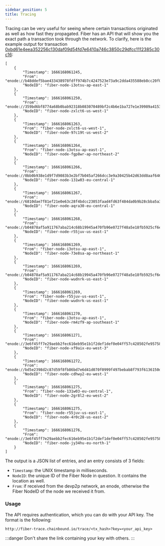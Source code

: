 ```yaml
---
sidebar_position: 5
title: Tracing
---
```

Tracing can be very useful for seeing where certain transactions originated as well as how fast they propagated. Fiber has
an API that will show you the exact path a transaction took through the network. To clarify, here is the example output
for transaction [0xbd61e4eea352256c130daf09d54fd7e6410a746c3850c29dfcc1112385c30c16](https://etherscan.io/tx/0xbd61e4eea352256c130daf09d54fd7e6410a746c3850c29dfcc1112385c30c16):
```
[
    {
        "Timestamp": 1666168061245,
        "From": "enode://b48ddef5bae433438978fdff974b7c4247523e73a9c2dda435588eb8cc20f0e556283e7e1880a42be00d3bd8ddb442da2ba2539111ad2faa225511ba70d79af0@34.92.208.56:29888",
        "NodeID": "fiber-node-i3otsu-ap-east-1"
    },
    {
        "Timestamp": 1666168061250,
        "From": "enode://359bd6bf8774a68b0bab92318b083070489bf2c4b6e1ba727e1e39989a4153cf1459d704162da0939aea823a8b93be85c44504e5f29b78808a21e9497ff12c0a@35.73.208.158:30303",
        "NodeID": "fiber-node-zxlct6-us-west-1"
    },
    {
        "Timestamp": 1666168061263,
        "From": "fiber-node-zxlct6-us-west-1",
        "NodeID": "fiber-node-97c19t-us-west-2"
    },
    {
        "Timestamp": 1666168061264,
        "From": "fiber-node-i3otsu-ap-east-1",
        "NodeID": "fiber-node-fgp8wr-ap-northeast-2"
    },
    {
        "Timestamp": 1666168061266,
        "From": "enode://0bb0b938e1d9f7d9083b3e2bf7b045af266dcc3e9a30425b42d63dd8aaf64697bb3df4e607ccefb4c1751deff845d26b3b65aa08a8d88395009211deaac4fc00@144.76.57.184:30303",
        "NodeID": "fiber-node-131w03-eu-central-1"
    },
    {
        "Timestamp": 1666168061267,
        "From": "enode://6810dae7f81ef21e0e63c28f4bdcc23053faad4fd63f484da0b9b28cbba5a32fc844b4526dc9b11b3a9235757543b4debc1a54058ff57a66ba56884320c1b784@142.132.249.66:30303",
        "NodeID": "fiber-node-aqra30-eu-central-1"
    },
    {
        "Timestamp": 1666168061268,
        "From": "enode://b04878af5a911767aba214c68b19945a470fb96e0727f48a5e18fb5925cf6e31fd25f8bbb14710b0a3f68d1bc0cc568ab0b4c298aa8c84f3c72ba315c23a2948@100.24.53.140:30303",
        "NodeID": "fiber-node-r55juv-us-east-1"
    },
    {
        "Timestamp": 1666168061269,
        "From": "fiber-node-i3otsu-ap-east-1",
        "NodeID": "fiber-node-73e8sa-ap-northeast-1"
    },
    {
        "Timestamp": 1666168061269,
        "From": "enode://b04878af5a911767aba214c68b19945a470fb96e0727f48a5e18fb5925cf6e31fd25f8bbb14710b0a3f68d1bc0cc568ab0b4c298aa8c84f3c72ba315c23a2948@100.24.53.140:30303",
        "NodeID": "fiber-node-wudnrk-us-east-1"
    },
    {
        "Timestamp": 1666168061269,
        "From": "fiber-node-r55juv-us-east-1",
        "NodeID": "fiber-node-wudnrk-us-east-1"
    },
    {
        "Timestamp": 1666168061270,
        "From": "fiber-node-i3otsu-ap-east-1",
        "NodeID": "fiber-node-rm4zf9-ap-southeast-1"
    },
    {
        "Timestamp": 1666168061271,
        "From": "enode://3e6f45ff7e29aebb2fec616eb95e1b1f2def1def0e04ff57c428502fe957587193782c1a6c7a73068ab8d314e3270b7ace23006cf103fe4c203bcabdb507dd9a@157.90.209.20:30303",
        "NodeID": "fiber-node-xf9aix-eu-west-3"
    },
    {
        "Timestamp": 1666168061272,
        "From": "enode://bd5e2398d2c87d59f8fb86bd7e6d41d070f0999f497bebab8f793f6136150ddef7ed08a9a5f47df26d2b1f95b8abb118e43d08acc8fb20747b2ea3254be29094@116.202.163.31:30303",
        "NodeID": "fiber-node-cdhwy2-eu-west-1"
    },
    {
        "Timestamp": 1666168061275,
        "From": "fiber-node-131w03-eu-central-1",
        "NodeID": "fiber-node-2gr8l2-eu-west-2"
    },
    {
        "Timestamp": 1666168061275,
        "From": "fiber-node-r55juv-us-east-1",
        "NodeID": "fiber-node-4r0c28-us-east-2"
    },
    {
        "Timestamp": 1666168061276,
        "From": "enode://3e6f45ff7e29aebb2fec616eb95e1b1f2def1def0e04ff57c428502fe957587193782c1a6c7a73068ab8d314e3270b7ace23006cf103fe4c203bcabdb507dd9a@157.90.209.20:30303",
        "NodeID": "fiber-node-jy34hu-eu-north-1"
    }
]
```
The output is a JSON list of entries, and an entry consists of 3 fields:
* `Timestamp`: the UNIX timestamp in milliseconds.
* `NodeID`: the unique ID of the Fiber Node in question. It contains the location as well.
* `From`: if received from the devp2p network, an enode, otherwise the Fiber NodeID of the node we received it from.

### Usage
The API requires authentication, which you can do with your API key. The format is the following:
```
http://fiber-trace.chainbound.io/trace/<tx_hash>?key=<your_api_key>
```
:::danger
Don't share the link containing your key with others.
:::